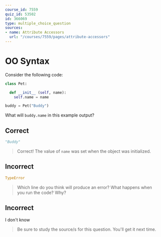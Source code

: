 ```yaml
---
course_id: 7559
quiz_id: 53502
id: 366069
type: multiple_choice_question
sources:
- name: Attribute Accessors
  url: "/courses/7559/pages/attribute-accessors"
---
```


# OO Syntax

Consider the following code:

```python
class Pet:

  def __init__ (self, name):
    self.name = name

buddy = Pet("Buddy")
```

What will `buddy.name` in this example output?

## Correct

```python
"Buddy"
```

> Correct! The value of `name` was set when the object was initialized.

## Incorrect

```python
TypeError
```

> Which line do you think will produce an error? What happens when you run the
> code? Why?

## Incorrect

I don't know

> Be sure to study the source/s for this question. You'll get it next time.
